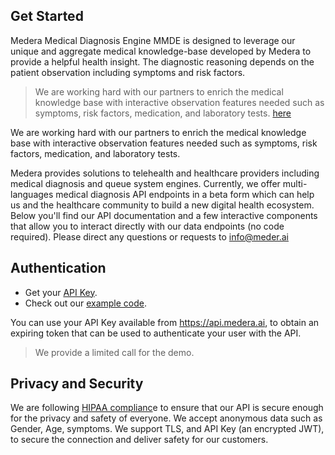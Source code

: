 ## Get Started

Medera Medical Diagnosis Engine MMDE is designed to leverage our unique and aggregate medical knowledge-base developed by Medera to provide a helpful health insight. The diagnostic reasoning depends on the patient observation including symptoms and risk factors.

> We are working hard with our partners to enrich the medical knowledge base with interactive observation features needed such as symptoms, risk factors, medication, and laboratory tests. [here]()

We are working hard with our partners to enrich the medical knowledge base with interactive observation features needed such as symptoms, risk factors, medication, and laboratory tests. 


Medera provides solutions to telehealth and healthcare providers including medical diagnosis and queue system engines. Currently, we offer multi-languages medical diagnosis API endpoints in a beta form which can help us and the healthcare community to build a new digital health ecosystem.
Below you'll find our API documentation and a few interactive components that allow you to interact directly with our data endpoints (no code required). Please direct any questions or requests to info@meder.ai 



## Authentication
- Get your [API Key](https://api.medera.ai).
- Check out our [example code](https://docs.medera.ai).

You can use your API Key available from https://api.medera.ai, to obtain an expiring token that can be used to authenticate your user with the API.

>  We provide a limited call for the demo.


## Privacy and Security

We are following [HIPAA complianc](https://www.hhs.gov/hipaa/for-professionals/security/laws-regulations/index.html)e to ensure that our API is secure enough for the privacy and safety of everyone. We accept anonymous data such as Gender, Age, symptoms. 
We support TLS, and API Key (an encrypted JWT), to secure the connection and deliver safety for our customers.
